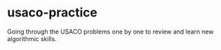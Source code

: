 # usaco-practice 
Going through the USACO problems one by one to review and learn new algorithmic skills.